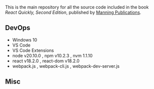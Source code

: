 This is the main repository for all the source code included in the book _React Quickly, Second Edition_, published by [Manning Publications](//manning.com).


## DevOps

- Windows 10
- VS Code
- VS Code Extensions
- node v20.10.0 , npm v10.2.3 , nvm 1.1.10
- react v18.2.0 , react-dom v18.2.0
- webpack.js , webpack-cli.js , webpack-dev-server.js


## Misc